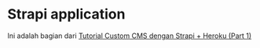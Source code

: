 # Strapi application

Ini adalah bagian dari [Tutorial Custom CMS dengan Strapi + Heroku (Part 1)](https://sulthon.id/tutorial-custom-cms-dengan-strapi-heroku-part-1/)

